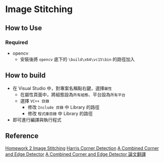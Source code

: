 # Image Stitching

## How to Use

### Required

* opencv
  * 安裝後將 `opencv` 底下的 `\build\x64\vc15\bin` 的路徑加入

## How to build

* 在 Visual Studio 中，對專案名稱點右鍵，選擇`屬性`
  * 在屬性頁面中，將組態設為`所有組態`、平台設為`所有平台`
  * 選擇 `VC++ 目錄`
    * 修改 `Include 目錄` 中 Library 的路徑
    * 修改 `程式庫目錄` 中 Library 的路徑
* 即可進行編譯與執行程式

## Reference

[Homework 2 Image Stitching](https://www.csie.ntu.edu.tw/~b97074/vfx_html/hw2.html)
[Harris Corner Detection](https://blog.csdn.net/u014485485/article/details/79056666)
[A Combined Corner and Edge Detector](https://www.ece.lsu.edu/gunturk/EE7700/A_Combined_Corner_and_Edge_Detector.pdf)
[A Combined Corner and Edge Detector 論文翻譯](https://blog.csdn.net/baidu_37336262/article/details/110123728)
